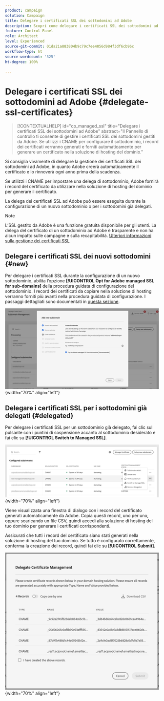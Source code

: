 ```yaml
---
product: campaign
solution: Campaign
title: Delegare i certificati SSL dei sottodomini ad Adobe
description: Scopri come delegare i certificati SSL dei sottodomini ad Adobe
feature: Control Panel
role: Architect
level: Experienced
source-git-commit: 01da21a883804b9c79c7ee4056d984f3df6cb96c
workflow-type: ht
source-wordcount: '325'
ht-degree: 100%

---
```


# Delegare i certificati SSL dei sottodomini ad Adobe {#delegate-ssl-certificates}

>[!CONTEXTUALHELP]
>id="cp_managed_ssl"
>title="Delegare i certificati SSL dei sottodomini ad Adobe"
>abstract="Il Pannello di controllo ti consente di gestire i certificati SSL dei sottodomini gestiti da Adobe. Se utilizzi i CNAME per configurare il sottodominio, i record dei certificati verranno generati e forniti automaticamente per generare un certificato nella soluzione di hosting del dominio."

Si consiglia vivamente di delegare la gestione dei certificati SSL dei sottodomini ad Adobe, in quanto Adobe creerà automaticamente il certificato e lo rinnoverà ogni anno prima della scadenza.

Se utilizzi i CNAME per impostare una delega di sottodominio, Adobe fornirà i record del certificato da utilizzare nella soluzione di hosting del dominio per generare il certificato.

La delega dei certificati SSL ad Adobe può essere eseguita durante la configurazione di un nuovo sottodominio o per i sottodomini già delegati.

>[!NOTE]
>
>L’SSL gestito da Adobe è una funzione gratuita disponibile per gli utenti. La delega del certificato di un sottodominio ad Adobe è trasparente e non ha alcun impatto sulle campagne e sulla recapitabilità. [Ulteriori informazioni sulla gestione dei certificati SSL](monitoring-ssl-certificates.md#management)


## Delegare i certificati SSL dei nuovi sottodomini {#new}

Per delegare i certificati SSL durante la configurazione di un nuovo sottodominio, abilita l’opzione **[!UICONTROL Opt for Adobe managed SSL for sub-domains]** della procedura guidata di configurazione del sottodominio. I record dei certificati da copiare nella soluzione di hosting verranno forniti più avanti nella procedura guidata di configurazione. I passaggi dettagliati sono documentati in [questa sezione](setting-up-new-subdomain.md).

![](assets/cname-adobe-managed.png){width="70%" align="left"}

## Delegare i certificati SSL per i sottodomini già delegati {#delegated}

Per delegare i certificati SSL per un sottodominio già delegato, fai clic sul pulsante con i puntini di sospensione accanto al sottodominio desiderato e fai clic su **[!UICONTROL Switch to Managed SSL]**.

![](assets/delegate-ssl-list.png){width="70%" align="left"}

Viene visualizzata una finestra di dialogo con i record del certificato generati automaticamente da Adobe. Copia questi record, uno per uno, oppure scaricando un file CSV, quindi accedi alla soluzione di hosting del tuo dominio per generare i certificati corrispondenti.

Assicurati che tutti i record del certificato siano stati generati nella soluzione di hosting del tuo dominio. Se tutto è configurato correttamente, conferma la creazione dei record, quindi fai clic su **[!UICONTROL Submit]**.

![](assets/delegate-ssl.png){width="70%" align="left"}
